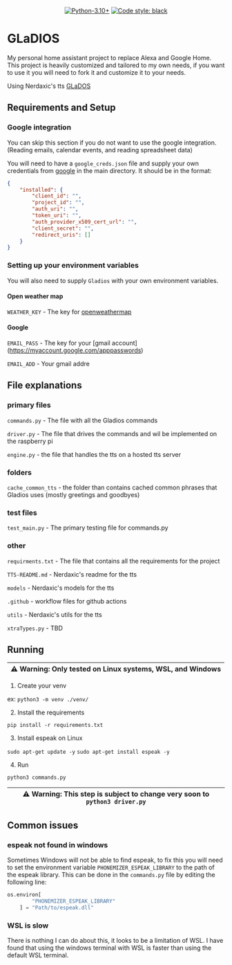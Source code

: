 <p align="center">
<a href="https://www.python.org/downloads/release/python-3100/"><img alt="Python-3.10+" src="https://img.shields.io/badge/Python-3.10+-<COLOR>.svg"></a>
<a href="https://github.com/psf/black"><img alt="Code style: black" src="https://img.shields.io/badge/code%20style-black-000000.svg"></a>
</p>

# GLaDIOS

My personal home assistant project to replace Alexa and Google Home. This project is heavily customized and tailored to my own needs, if you want to use it you will need to fork it and customize it to your needs.

Using Nerdaxic's tts [GLaDOS](https://github.com/nerdaxic/glados-tts)

## Requirements and Setup

### Google integration
You can skip this section if you do not want to use the google integration. (Reading emails, calendar events, and reading spreadsheet data)

You will need to have a `google_creds.json` file and supply your own credentials from [google](https://console.cloud.google.com/apis/credentials) in the main directory. It should be in the format:

```json
{
    "installed": {
        "client_id": "",
        "project_id": "",
        "auth_uri": "",
        "token_uri": "",
        "auth_provider_x509_cert_url": "",
        "client_secret": "",
        "redirect_uris": []
    }
}
```
### Setting up your environment variables

You will also need to supply `Gladios` with your own environment variables.

#### Open weather map

`WEATHER_KEY` - The key for [openweathermap](https://openweathermap.org/api)

#### Google

`EMAIL_PASS` - The key for your [gmail account] (https://myaccount.google.com/apppasswords)

`EMAIL_ADD` - Your gmail addre

## File explanations

### primary files

`commands.py` - The file with all the Gladios commands

`driver.py` - The file that drives the commands and wil be implemented on the raspberry pi

`engine.py` - the file that handles the tts on a hosted tts server

### folders

`cache_common_tts` - the folder than contains cached common phrases that Gladios uses (mostly greetings and goodbyes)

### test files

`test_main.py` - The primary testing file for commands.py

### other

`requirments.txt` - The file that contains all the requirements for the project

`TTS-README.md` - Nerdaxic's readme for the tts

`models` - Nerdaxic's models for the tts

`.github` - workflow files for github actions

`utils` - Nerdaxic's utils for the tts

`xtraTypes.py` - TBD

## Running

| :warning: **Warning**: Only tested on Linux systems, WSL, and Windows |
| --------------------------------------------------------------------- |

1. Create your venv

ex: `python3 -m venv ./venv/`

2. Install the requirements

`pip install -r requirements.txt`

3. Install espeak on Linux

`sudo apt-get update -y`
`sudo apt-get install espeak -y`

4. Run

`python3 commands.py`

| :warning: **Warning**: This step is subject to change very soon to `python3 driver.py` |
| -------------------------------------------------------------------------------------- |

## Common issues

### espeak not found in windows
Sometimes Windows will not be able to find espeak, to fix this you will need to set the environment variable `PHONEMIZER_ESPEAK_LIBRARY` to the path of the espeak library. This can be done in the `commands.py` file by editing the following line:
```python
os.environ[
        "PHONEMIZER_ESPEAK_LIBRARY"
    ] = "Path/to/espeak.dll"
```

### WSL is slow
There is nothing I can do about this, it looks to be a limitation of WSL. I have found that using the windows terminal with WSL is faster than using the default WSL terminal.
